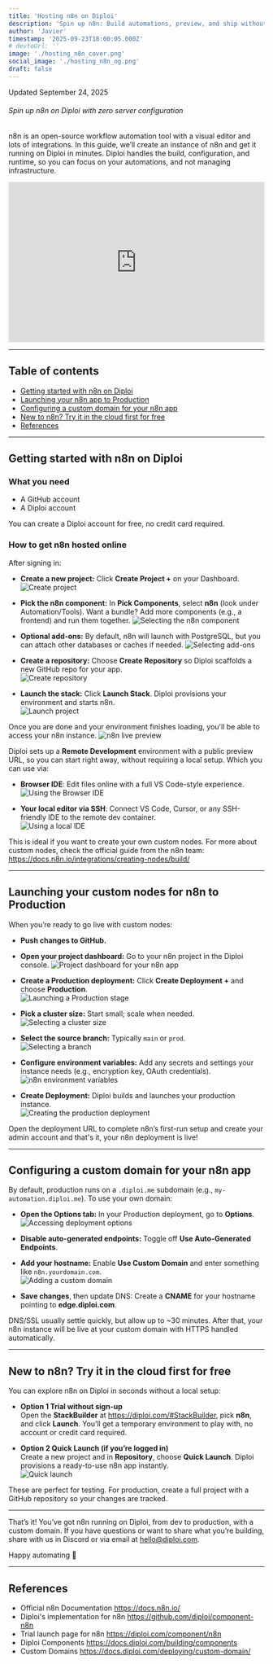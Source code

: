 ```yaml
---
title: 'Hosting n8n on Diploi'
description: 'Spin up n8n: Build automations, preview, and ship without DevOps.'
author: 'Javier'
timestamp: '2025-09-23T18:00:05.000Z'
# devtoUrl: ''
image: './hosting_n8n_cover.png'
social_image: './hosting_n8n_og.png'
draft: false
---
```


Updated <time datetime="2025-09-24T01:00:05.000Z">September 24, 2025</time>

###### Spin up n8n on Diploi with zero server configuration

n8n is an open-source workflow automation tool with a visual editor and lots of integrations. In this guide, we’ll create an instance of n8n and get it running on Diploi in minutes. Diploi handles the build, configuration, and runtime, so you can focus on your automations, and not managing infrastructure.

<div style="display:flex; justify-content:center; width:100%">
    <iframe width="560" height="315" src="https://www.youtube.com/embed/O2CWyulCVNM?si=KgK81KMdqUocqoJC" title="Launching n8n on Diploi" frameborder="0" allow="accelerometer; autoplay; clipboard-write; encrypted-media; gyroscope; picture-in-picture; web-share" referrerpolicy="strict-origin-when-cross-origin" allowfullscreen></iframe>
</div>

---

## Table of contents

- [Getting started with n8n on Diploi](#getting-started-with-n8n-on-diploi)
- [Launching your n8n app to Production](#launching-your-custom-nodes-for-n8n-to-production)
- [Configuring a custom domain for your n8n app](#configuring-a-custom-domain-for-your-n8n-app)
- [New to n8n? Try it in the cloud first for free](#new-to-n8n-try-it-in-the-cloud-first-for-free)
- [References](#references)

---

## Getting started with n8n on Diploi

### What you need

- A GitHub account
- A Diploi account

You can create a Diploi account for free, no credit card required.

### How to get n8n hosted online

After signing in:

- **Create a new project:** Click **Create Project +** on your Dashboard.
  ![Create project](../../../images/blog/create-project.png)

- **Pick the n8n component:** In **Pick Components**, select **n8n** (look under Automation/Tools). Want a bundle? Add more components (e.g., a frontend) and run them together.
  ![Selecting the n8n component](n8n-component.png)

- **Optional add-ons:** By default, n8n will launch with PostgreSQL, but you can attach other databases or caches if needed.
  ![Selecting add-ons](../../../images/blog/selecting-add-ons-4.png)

- **Create a repository:** Choose **Create Repository** so Diploi scaffolds a new GitHub repo for your app.  
  ![Create repository](../../../images/blog/creating-a-repo.png)

- **Launch the stack:** Click **Launch Stack**. Diploi provisions your environment and starts n8n.  
  ![Launch project](../../../images/blog/launch-project.png)

Once you are done and your environment finishes loading, you'll be able to access your n8n instance.
![n8n live preview](n8n-preview.png)

Diploi sets up a **Remote Development** environment with a public preview URL, so you can start right away, without requiring a local setup. Which you can use via:

- **Browser IDE**: Edit files online with a full VS Code-style experience.  
  ![Using the Browser IDE](../../../images/blog/browser-ide.png)

- **Your local editor via SSH**: Connect VS Code, Cursor, or any SSH-friendly IDE to the remote dev container.  
  ![Using a local IDE](../../../images/blog/using-a-local-ide.png)

This is ideal if you want to create your own custom nodes. For more about custom nodes, check the official guide from the n8n team:
https://docs.n8n.io/integrations/creating-nodes/build/

---

## Launching your custom nodes for n8n to Production

When you’re ready to go live with custom nodes:

- **Push changes to GitHub.**

- **Open your project dashboard:** Go to your n8n project in the Diploi console.
  ![Project dashboard for your n8n app](n8n-project-dashboard.png)

- **Create a Production deployment:** Click **Create Deployment +** and choose **Production**.  
  ![Launching a Production stage](../../../images/blog/production-stage.png)

- **Pick a cluster size:** Start small; scale when needed.  
  ![Selecting a cluster size](../../../images/blog/cluster-size-selection.png)

- **Select the source branch:** Typically `main` or `prod`.  
  ![Selecting a branch](../../../images/blog/selecting-a-branch.png)

- **Configure environment variables:** Add any secrets and settings your instance needs (e.g., encryption key, OAuth credentials).
  ![n8n environment variables](n8n-env-variables.png)

- **Create Deployment:** Diploi builds and launches your production instance.  
  ![Creating the production deployment](../../../images/blog/creating-deployment.png)

Open the deployment URL to complete n8n’s first-run setup and create your admin account and that's it, your n8n deployment is live!

---

## Configuring a custom domain for your n8n app

By default, production runs on a `.diploi.me` subdomain (e.g., `my-automation.diploi.me`). To use your own domain:

- **Open the Options tab:** In your Production deployment, go to **Options**.  
  ![Accessing deployment options](../../../images/blog/deployment-options.png)

- **Disable auto-generated endpoints:** Toggle off **Use Auto-Generated Endpoints**.

- **Add your hostname:** Enable **Use Custom Domain** and enter something like `n8n.yourdomain.com`.  
  ![Adding a custom domain](../../../images/blog/adding-a-custom-domain.png)

- **Save changes**, then update DNS: Create a **CNAME** for your hostname pointing to **edge.diploi.com**.

DNS/SSL usually settle quickly, but allow up to ~30 minutes. After that, your n8n instance will be live at your custom domain with HTTPS handled automatically.

---

## New to n8n? Try it in the cloud first for free

You can explore n8n on Diploi in seconds without a local setup:

- **Option 1 Trial without sign-up**  
  Open the **StackBuilder** at <a href="https://diploi.com/#StackBuilder" target="_blank">https://diploi.com/#StackBuilder</a>, pick **n8n**, and click **Launch**. You’ll get a temporary environment to play with, no account or credit card required.

- **Option 2 Quick Launch (if you’re logged in)**  
  Create a new project and in **Repository**, choose **Quick Launch**. Diploi provisions a ready-to-use n8n app instantly.  
  ![Quick launch](../../../images/blog/quick-launch.png)

These are perfect for testing. For production, create a full project with a GitHub repository so your changes are tracked.

---

That’s it! You’ve got n8n running on Diploi, from dev to production, with a custom domain. If you have questions or want to share what you’re building, share with us in Discord or via email at hello@diploi.com.

Happy automating 🤖

---

## References

- Official n8n Documentation https://docs.n8n.io/
- Diploi's implementation for n8n https://github.com/diploi/component-n8n
- Trial launch page for n8n https://diploi.com/component/n8n
- Diploi Components https://docs.diploi.com/building/components
- Custom Domains https://docs.diploi.com/deploying/custom-domain/
